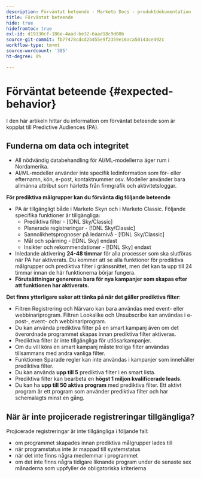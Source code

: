 ```yaml
---
description: Förväntat beteende - Marketo Docs - produktdokumentation
title: Förväntat beteende
hide: true
hidefromtoc: true
exl-id: d19130cf-186e-4aad-be32-6aad18c9d08b
source-git-commit: fb77478cdcd2b455e9f2359e16aca50143ce492c
workflow-type: tm+mt
source-wordcount: '385'
ht-degree: 0%

---
```


# Förväntat beteende {#expected-behavior}

I den här artikeln hittar du information om förväntat beteende som är kopplat till Predictive Audiences (PA).

## Funderna om data och integritet

* All nödvändig databehandling för AI/ML-modellerna äger rum i Nordamerika.
* AI/ML-modeller använder inte specifik ledinformation som för- eller efternamn, kön, e-post, kontaktnummer osv. Modeller använder bara allmänna attribut som härletts från firmgrafik och aktivitetsloggar.

**För prediktiva målgrupper kan du förvänta dig följande beteende**

* PA är tillgängligt både i Marketo Skyn och i Marketo Classic. Följande specifika funktioner är tillgängliga:
   * Prediktiva filter - [!DNL Sky/Classic]
   * Planerade registreringar - [!DNL Sky/Classic]
   * Sannolikhetsprognoser på ledarnivå - [!DNL Sky/Classic]
   * Mål och spårning - [!DNL Sky] endast
   * Insikter och rekommendationer - [!DNL Sky] endast
* Inledande aktivering **24-48 timmar** för alla processer som ska slutföras när PA har aktiverats. Du kommer att se alla funktioner för prediktiva målgrupper och prediktiva filter i gränssnittet, men det kan ta upp till 24 timmar innan de här funktionerna börjar fungera.
* **Förutsättningar genereras bara för nya kampanjer som skapas efter att funktionen har aktiverats.**

**Det finns ytterligare saker att tänka på när det gäller prediktiva filter**:

* Filtren Registrering och Närvaro kan bara användas med event- eller webbinariprogram. Filtren Lookalike och Unsubscribe kan användas i e-post-, event- och webbinariprogram.
* Du kan använda prediktiva filter på en smart kampanj även om det överordnade programmet skapas innan prediktiva filter aktiveras.
* Prediktiva filter är inte tillgängliga för utlösarkampanjer.
* Om du vill köra en smart kampanj måste troliga filter användas tillsammans med andra vanliga filter.
* Funktionen Sparade regler kan inte användas i kampanjer som innehåller prediktiva filter.
* Du kan använda **upp till 5** prediktiva filter i en smart lista.
* Prediktiva filter kan bearbeta en **högst 1 miljon kvalificerade leads**.
* Du kan ha **upp till 50 aktiva program** med prediktiva filter. Ett aktivt program är ett program som använder prediktiva filter och har schemalagts minst en gång.

## När är inte projicerade registreringar tillgängliga?

Projicerade registreringar är inte tillgängliga i följande fall:

* om programmet skapades innan prediktiva målgrupper lades till
* när programstatus inte är mappad till systemstatus
* när det inte finns några medlemmar i programmet
* om det inte finns några tidigare liknande program under de senaste sex månaderna som uppfyller de obligatoriska kriterierna
